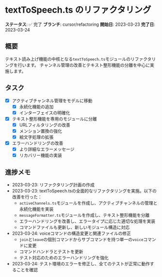 # textToSpeech.ts のリファクタリング

**ステータス**: ✅ 完了
**ブランチ**: cursor/refactoring
**開始日**: 2023-03-23
**完了日**: 2023-03-24

## 概要
テキスト読み上げ機能の中核となる`textToSpeech.ts`モジュールのリファクタリングを行います。
チャンネル管理の改善とテキスト整形機能の分離を中心に実施します。

## タスク
- [x] アクティブチャンネル管理をモデルに移動
  - [x] 永続化機能の追加
  - [x] インターフェイスの明確化
- [x] テキスト整形機能を専用のモジュールに分離
  - [x] URLフィルタリングの改善
  - [x] メンション置換の強化
  - [x] 絵文字処理の拡張
- [x] エラーハンドリングの改善
  - [x] より詳細なエラーメッセージ
  - [x] リカバリー機能の実装

## 進捗メモ
- 2023-03-23: リファクタリング計画の作成
- 2023-03-23: textToSpeech.tsの全面的なリファクタリングを実施。以下の改善を行った：
  - `activeChannels.ts`モジュールを作成し、アクティブチャンネルの管理と永続化機能を実装
  - `messageFormatter.ts`モジュールを作成し、テキスト整形機能を分離
  - エラーハンドリングを改善し、エラータイプに応じた適切な処理を実装
  - コマンドファイルも更新し、新しいモジュール構造に対応
- 2023-03-24: voiceコマンドの構造変更と関連ファイルの修正
  - `join`と`leave`の個別コマンドからサブコマンドを持つ単一の`voice`コマンドに変更
  - コマンドハンドラとテストを更新
  - テスト対応のためのエラーハンドリングを強化
- 2023-03-24: テスト環境のエラーを修正し、全てのテストが正常に動作することを確認 